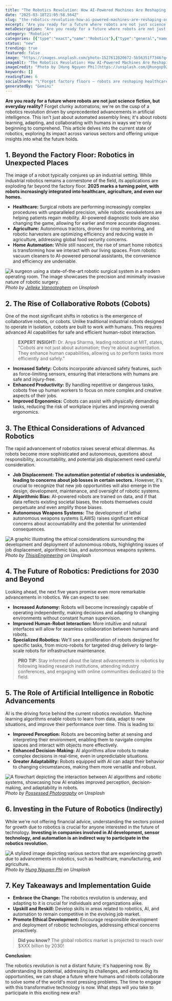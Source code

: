 ```yaml
---
title: "The Robotics Revolution: How AI-Powered Machines Are Reshaping Our World in 2025"
date: "2025-03-18T21:05:58.564Z"
slug: "the-robotics-revolution-how-ai-powered-machines-are-reshaping-our-world-in-2025"
excerpt: "Are you ready for a future where robots are not just science fiction, but everyday reality?  Forget clunky automatons; we're on the cusp of a robotics revolution driven by unprecedented advancements in artificial intelligence. This isn't just about automated assembly lines; it's about robots learning, adapting, and collaborating with humans in ways we're only beginning to comprehend.  This article delves into the current state of robotics, exploring its impact across various sectors and offering unique insights into what the future holds."
metaDescription: "Are you ready for a future where robots are not just science fiction, but everyday reality?  Forget clunky automatons; we're on the cusp of a robotics revo..."
category: "Robotics"
categories: [{"type":"exact","name":"Robotics"},{"type":"general","name":"Engineering"},{"type":"medium","name":"Computer Science"},{"type":"specific","name":"Artificial Intelligence"},{"type":"niche","name":"Machine Learning"}]
status: "new"
trending: true
featured: false
image: "https://images.unsplash.com/photo-1527612820672-5b56351f7346?q=85&w=1200&fit=max&fm=webp&auto=compress"
imageAlt: "The Robotics Revolution: How AI-Powered Machines Are Reshaping Our World in 2025"
imageCredit: "Photo by [Hung Nguyen Phi](https://unsplash.com/@hungnp92) on Unsplash"
keywords: []
readingTime: 6
socialShare: "\"Forget factory floors – robots are reshaping healthcare, agriculture, and even our homes in 2025. Are you ready for a future where humans and robots collaborate?\""
generatedBy: "Gemini"
---
```




**Are you ready for a future where robots are not just science fiction, but everyday reality?**  Forget clunky automatons; we're on the cusp of a robotics revolution driven by unprecedented advancements in artificial intelligence. This isn't just about automated assembly lines; it's about robots learning, adapting, and collaborating with humans in ways we're only beginning to comprehend.  This article delves into the current state of robotics, exploring its impact across various sectors and offering unique insights into what the future holds.

## 1. Beyond the Factory Floor: Robotics in Unexpected Places

The image of a robot typically conjures up an industrial setting.  While industrial robotics remains a cornerstone of the field, its applications are exploding far beyond the factory floor.  **2025 marks a turning point, with robots increasingly integrated into healthcare, agriculture, and even our homes.**

*   **Healthcare:** Surgical robots are performing increasingly complex procedures with unparalleled precision, while robotic exoskeletons are helping patients regain mobility.  AI-powered diagnostic tools are also changing the game, allowing for earlier and more accurate diagnoses.
*   **Agriculture:** Autonomous tractors, drones for crop monitoring, and robotic harvesters are optimizing efficiency and reducing waste in agriculture, addressing global food security concerns.
*   **Home Automation:** While still nascent, the rise of smart home robotics is transforming how we interact with our living spaces. From robotic vacuum cleaners to AI-powered personal assistants, the convenience and efficiency are undeniable.

![A surgeon using a state-of-the-art robotic surgical system in a modern operating room. The image showcases the precision and minimally invasive nature of robotic surgery.](https://images.unsplash.com/photo-1518314916381-77a37c2a49ae?q=85&w=1200&fit=max&fm=webp&auto=compress)
*Photo by [Jelleke Vanooteghem](https://unsplash.com/@ilumire) on Unsplash*

## 2.  The Rise of Collaborative Robots (Cobots)

One of the most significant shifts in robotics is the emergence of collaborative robots, or cobots.  Unlike traditional industrial robots designed to operate in isolation, cobots are built to work *with* humans.  This requires advanced AI capabilities for safe and efficient human-robot interaction.

> **EXPERT INSIGHT:** Dr. Anya Sharma, leading roboticist at MIT, states, "Cobots are not just about automation; they're about augmentation. They enhance human capabilities, allowing us to perform tasks more efficiently and safely."

*   **Increased Safety:** Cobots incorporate advanced safety features, such as force-limiting sensors, ensuring that interactions with humans are safe and injury-free.
*   **Enhanced Productivity:** By handling repetitive or dangerous tasks, cobots free up human workers to focus on more complex and creative aspects of their jobs.
*   **Improved Ergonomics:** Cobots can assist with physically demanding tasks, reducing the risk of workplace injuries and improving overall ergonomics.

## 3.  The Ethical Considerations of Advanced Robotics

The rapid advancement of robotics raises several ethical dilemmas.  As robots become more sophisticated and autonomous, questions about responsibility, accountability, and potential job displacement need careful consideration.

*   **Job Displacement:**  **The automation potential of robotics is undeniable, leading to concerns about job losses in certain sectors.**  However, it's crucial to recognize that new job opportunities will also emerge in the design, development, maintenance, and oversight of robotic systems.
*   **Algorithmic Bias:**  AI-powered robots are trained on data, and if that data reflects existing societal biases, the robots themselves could perpetuate and even amplify those biases.
*   **Autonomous Weapons Systems:** The development of lethal autonomous weapons systems (LAWS) raises significant ethical concerns about accountability and the potential for unintended consequences.

![A graphic illustrating the ethical considerations surrounding the development and deployment of autonomous robots, highlighting issues of job displacement, algorithmic bias, and autonomous weapons systems.](https://images.unsplash.com/photo-1581090121489-ff9b54bbee43?q=85&w=1200&fit=max&fm=webp&auto=compress)
*Photo by [ThisisEngineering](https://unsplash.com/@thisisengineering) on Unsplash*

## 4.  The Future of Robotics: Predictions for 2030 and Beyond

Looking ahead, the next five years promise even more remarkable advancements in robotics.  We can expect to see:

*   **Increased Autonomy:** Robots will become increasingly capable of operating independently, making decisions and adapting to changing environments without constant human supervision.
*   **Improved Human-Robot Interaction:**  More intuitive and natural interfaces will allow for seamless collaboration between humans and robots.
*   **Specialized Robotics:** We'll see a proliferation of robots designed for specific tasks, from micro-robots for targeted drug delivery to large-scale robots for infrastructure maintenance.

> **PRO TIP:** Stay informed about the latest advancements in robotics by following leading research institutions, attending industry conferences, and engaging with online communities dedicated to the field.

## 5.  The Role of Artificial Intelligence in Robotic Advancements

AI is the driving force behind the current robotics revolution.  Machine learning algorithms enable robots to learn from data, adapt to new situations, and improve their performance over time.  This is leading to:

*   **Improved Perception:** Robots are becoming better at sensing and interpreting their environment, enabling them to navigate complex spaces and interact with objects more effectively.
*   **Enhanced Decision-Making:** AI algorithms allow robots to make complex decisions in real-time, even in unpredictable situations.
*   **Greater Adaptability:** Robots equipped with AI can adapt their behavior to changing circumstances, making them more versatile and robust.

![A flowchart depicting the interaction between AI algorithms and robotic systems, showcasing how AI enables improved perception, decision-making, and adaptability in robots.](https://images.unsplash.com/photo-1563968743333-044cef800494?q=85&w=1200&fit=max&fm=webp&auto=compress)
*Photo by [Possessed Photography](https://unsplash.com/@possessedphotography) on Unsplash*

## 6.  Investing in the Future of Robotics (Indirectly)

While we're not offering financial advice, understanding the sectors poised for growth due to robotics is crucial for anyone interested in the future of technology.  **Investing in companies involved in AI development, sensor technology, and automation is an indirect way to participate in the robotics revolution.**

![A stylized image depicting various sectors that are experiencing growth due to advancements in robotics, such as healthcare, manufacturing, and agriculture.](https://images.unsplash.com/photo-1527612820672-5b56351f7346?q=85&w=1200&fit=max&fm=webp&auto=compress)
*Photo by [Hung Nguyen Phi](https://unsplash.com/@hungnp92) on Unsplash*

## 7. Key Takeaways and Implementation Guide

*   **Embrace the Change:**  The robotics revolution is underway, and adapting to it is crucial for individuals and organizations alike.
*   **Upskill and Reskill:**  Develop skills in areas related to robotics, AI, and automation to remain competitive in the evolving job market.
*   **Promote Ethical Development:**  Encourage responsible development and deployment of robotic technologies, addressing ethical concerns proactively.

> **Did you know?** The global robotics market is projected to reach over \$XXX billion by 2030!

**Conclusion:**

The robotics revolution is not a distant future; it's happening now.  By understanding its potential, addressing its challenges, and embracing its opportunities, we can shape a future where humans and robots collaborate to solve some of the world's most pressing problems.  The time to engage with this transformative technology is now.  What steps will *you* take to participate in this exciting new era?



<div class="reading-progress-container">
  <div id="reading-progress" class="reading-progress"></div>
</div>

